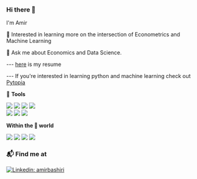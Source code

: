 ### Hi there 👋

I'm Amir

🌱 Interested in learning more on the intersection of Econometrics and Machine Learning

💬 Ask me about Economics and Data Science. 

--- [here](https://github.com/alephba/CV) is my resume

--- If you're interested in learning python and machine learning check out [Pytopia](https://github.com/pytopia)

🙇 **Tools**

![](https://img.shields.io/badge/Python-informational?style=plastic&logo=Python&logoColor=white&color=blue)
![](https://img.shields.io/badge/R-informational?style=plastic&logo=R&logoColor=white&color=darkblue)
![](https://img.shields.io/badge/SQL-informational?style=plastic&logo=postgresql&logoColor=white&color=teal)
![](https://img.shields.io/badge/Tableau-informational?style=plastic&logo=Tableau&logoColor=white&color=red)\
![](https://img.shields.io/badge/anaconda-informational?style=plastic&logo=anaconda&logoColor=white&color=44A833)
![](https://img.shields.io/badge/jupyter-informational?style=plastic&logo=jupyter&logoColor=white&color=F37626)
![](https://img.shields.io/badge/VSCode-informational?style=plastic&logo=visualstudiocode&logoColor=white&color=007ACC)



**Within the :snake: world**

![](https://img.shields.io/badge/Pandas-informational?style=flat&logo=pandas&logoColor=white&color=150458)
![](https://img.shields.io/badge/ScikitLearn-informational?style=flat&logo=scikit-learn&logoColor=white&color=red)
![](https://img.shields.io/badge/NumPy-informational?style=flat&logo=numpy&logoColor=white&color=013243)
![](https://img.shields.io/badge/SciPy-informational?style=flat&logo=scipy&logoColor=white&color=8CAAE6)


### 📬 Find me at
[![Linkedin: amirbashiri](https://img.shields.io/badge/Amir%20Bashiri-blue?style=flat-square&logo=Linkedin&logoColor=white&link=https://www.linkedin.com/in/vikeshkoul/)](https://www.linkedin.com/in/amirbashiri/)


<!-- [![github stats](https://github-readme-stats.vercel.app/api?username=alephba&hide=prs,issues,contribs&count_private=true&show_icons=true&hide_border=False&theme=vue)](https://github.com/alephba)
 -->



